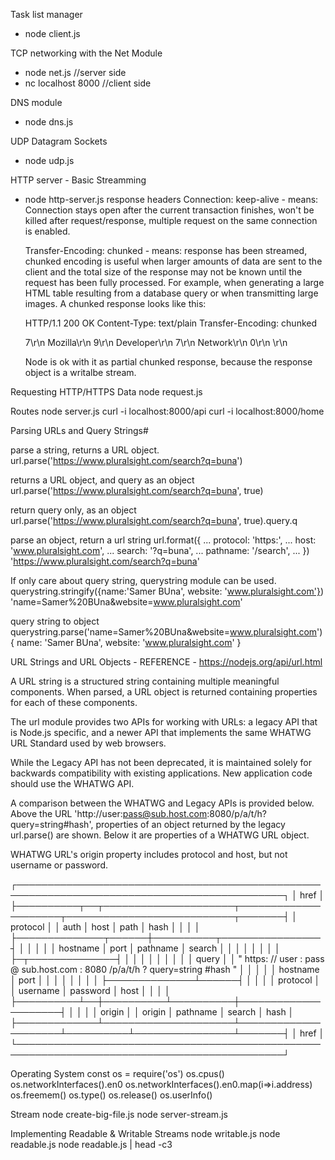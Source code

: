 Task list manager
   - node client.js

TCP networking with the Net Module
  - node net.js              //server side
  - nc localhost 8000        //client side

DNS module
  - node dns.js

UDP Datagram Sockets
  - node udp.js

HTTP server - Basic Streamming
  -  node http-server.js
    response headers
      Connection: keep-alive    - means: Connection stays open after the current transaction finishes, won't be killed after request/response, multiple request on the same connection is enabled.

      Transfer-Encoding: chunked    - means: response has been streamed, chunked encoding is useful when larger amounts of data are sent to the client and the total size of the response may not be known until the request has been fully processed. 
      For example, when generating a large HTML table resulting from a database query or when transmitting large images. A chunked response looks like this:
      
      HTTP/1.1 200 OK 
      Content-Type: text/plain 
      Transfer-Encoding: chunked

      7\r\n
      Mozilla\r\n 
      9\r\n
      Developer\r\n
      7\r\n
      Network\r\n
      0\r\n 
      \r\n

      Node is ok with it as partial chunked response, because the response object is a writalbe stream.

Requesting HTTP/HTTPS Data
  node request.js

Routes
  node server.js
  curl -i localhost:8000/api
  curl -i localhost:8000/home

Parsing URLs and Query Strings#

parse a string, returns a URL object.
url.parse('https://www.pluralsight.com/search?q=buna')

returns a URL object, and query as an object
url.parse('https://www.pluralsight.com/search?q=buna', true)

return query only, as an object
url.parse('https://www.pluralsight.com/search?q=buna', true).query.q

parse an object, return a url string
url.format({
...   protocol: 'https:',
...   host: 'www.pluralsight.com',
...   search: '?q=buna',
...   pathname: '/search',
... })
'https://www.pluralsight.com/search?q=buna'


If only care about query string, querystring module can be used.
querystring.stringify({name:'Samer BUna', website: 'www.pluralsight.com'})
'name=Samer%20BUna&website=www.pluralsight.com'

query string to object
querystring.parse('name=Samer%20BUna&website=www.pluralsight.com')
{ name: 'Samer BUna', website: 'www.pluralsight.com' }


URL Strings and URL Objects - REFERENCE - https://nodejs.org/api/url.html

A URL string is a structured string containing multiple meaningful components. When parsed, a URL object is returned containing properties for each of these components.

The url module provides two APIs for working with URLs: a legacy API that is Node.js specific, and a newer API that implements the same WHATWG URL Standard used by web browsers.

While the Legacy API has not been deprecated, it is maintained solely for backwards compatibility with existing applications. New application code should use the WHATWG API.

A comparison between the WHATWG and Legacy APIs is provided below. Above the URL 'http://user:pass@sub.host.com:8080/p/a/t/h?query=string#hash', properties of an object returned by the legacy url.parse() are shown. Below it are properties of a WHATWG URL object.

WHATWG URL's origin property includes protocol and host, but not username or password.

┌─────────────────────────────────────────────────────────────────────────────────────────────┐
│                                            href                                             │
├──────────┬──┬─────────────────────┬─────────────────────┬───────────────────────────┬───────┤
│ protocol │  │        auth         │        host         │           path            │ hash  │
│          │  │                     ├──────────────┬──────┼──────────┬────────────────┤       │
│          │  │                     │   hostname   │ port │ pathname │     search     │       │
│          │  │                     │              │      │          ├─┬──────────────┤       │
│          │  │                     │              │      │          │ │    query     │       │
"  https:   //    user   :   pass   @ sub.host.com : 8080   /p/a/t/h  ?  query=string   #hash "
│          │  │          │          │   hostname   │ port │          │                │       │
│          │  │          │          ├──────────────┴──────┤          │                │       │
│ protocol │  │ username │ password │        host         │          │                │       │
├──────────┴──┼──────────┴──────────┼─────────────────────┤          │                │       │
│   origin    │                     │       origin        │ pathname │     search     │ hash  │
├─────────────┴─────────────────────┴─────────────────────┴──────────┴────────────────┴───────┤
│                                            href                                             │
└─────────────────────────────────────────────────────────────────────────────────────────────┘


Operating System
const os = require('os')
os.cpus()
os.networkInterfaces().en0
os.networkInterfaces().en0.map(i=>i.address)
os.freemem()
os.type()
os.release()
os.userInfo()

Stream
node create-big-file.js
node server-stream.js

Implementing Readable & Writable Streams
node writable.js
node readable.js
node readable.js | head -c3